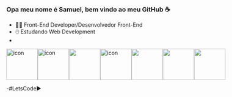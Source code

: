 ### Opa meu nome é Samuel, bem vindo ao meu GitHub ☕️

  - 👨‍💻 Front-End Developer/Desenvolvedor Front-End
  - 🖱️ Estudando Web Development
  - 
<div style="display: flex; align-items: flex-start;">
 
 <img src="https://techstack-generator.vercel.app/js-icon.svg" alt="icon" width="82" height="82" />
 <img src="https://techstack-generator.vercel.app/sass-icon.svg" alt="icon" width="82" height="82" />
 <img src="https://cdn.jsdelivr.net/gh/devicons/devicon@latest/icons/bootstrap/bootstrap-original.svg " width="82" height="82" >
 <img src="https://techstack-generator.vercel.app/github-icon.svg" alt="icon" width="82" height="82" width="82" height="82" />
 <img src="https://cdn.jsdelivr.net/gh/devicons/devicon@latest/icons/git/git-original.svg" width="82" height="82"/>
 <img src="https://cdn.jsdelivr.net/gh/devicons/devicon@latest/icons/nodejs/nodejs-plain-wordmark.svg" width="82" height="82" />
 <img src="https://cdn.jsdelivr.net/gh/devicons/devicon@latest/icons/vuejs/vuejs-original.svg" width="82" height="82"/>
           
                  
          
</div>

-#LetsCode▶️

<!--
**invitaman/invitaman** is a ✨ _special_ ✨ repository because its `README.md` (this file) appears on your GitHub profile.

Here are some ideas to get you started:

- 🔭 I’m currently working on ...
- 🌱 I’m currently learning ...
- 👯 I’m looking to collaborate on ...
- 🤔 I’m looking for help with ...
- 💬 Ask me about ...
- 📫 How to reach me: ...
- 😄 Pronouns: ...
- ⚡ Fun fact: ...
-->
